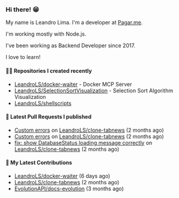 ### Hi there! 😁 

My name is Leandro Lima. I'm a developer at [Pagar.me](https://pagar.me/).  

I'm working mostly with Node.js. 

I've been working as Backend Developer since 2017. 

I love to learn!  

#### 👨‍💻 Repositories I created recently
- [LeandroLS/docker-waiter](https://github.com/LeandroLS/docker-waiter) - Docker MCP Server
- [LeandroLS/SelectionSortVisualization](https://github.com/LeandroLS/SelectionSortVisualization) - Selection Sort Algorithm Visualization
- [LeandroLS/shellscripts](https://github.com/LeandroLS/shellscripts)

#### 🔨 Latest Pull Requests I published

- [Custom errors](https://github.com/LeandroLS/clone-tabnews/pull/32) on [LeandroLS/clone-tabnews](https://github.com/LeandroLS/clone-tabnews) (2 months ago)
- [Custom errors](https://github.com/LeandroLS/clone-tabnews/pull/31) on [LeandroLS/clone-tabnews](https://github.com/LeandroLS/clone-tabnews) (2 months ago)
- [fix: show DatabaseStatus loading message correctly](https://github.com/LeandroLS/clone-tabnews/pull/30) on [LeandroLS/clone-tabnews](https://github.com/LeandroLS/clone-tabnews) (2 months ago)

#### :construction_worker: My Latest Contributions

- [LeandroLS/docker-waiter](https://github.com/LeandroLS/docker-waiter) (6 days ago)
- [LeandroLS/clone-tabnews](https://github.com/LeandroLS/clone-tabnews) (2 months ago)
- [EvolutionAPI/docs-evolution](https://github.com/EvolutionAPI/docs-evolution) (3 months ago)
